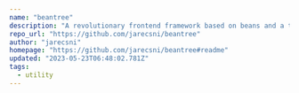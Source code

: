 ```yaml
---
name: "beantree"
description: "A revolutionary frontend framework based on beans and a tree."
repo_url: "https://github.com/jarecsni/beantree"
author: "jarecsni"
homepage: "https://github.com/jarecsni/beantree#readme"
updated: "2023-05-23T06:48:02.781Z"
tags: 
  - utility
---
```

